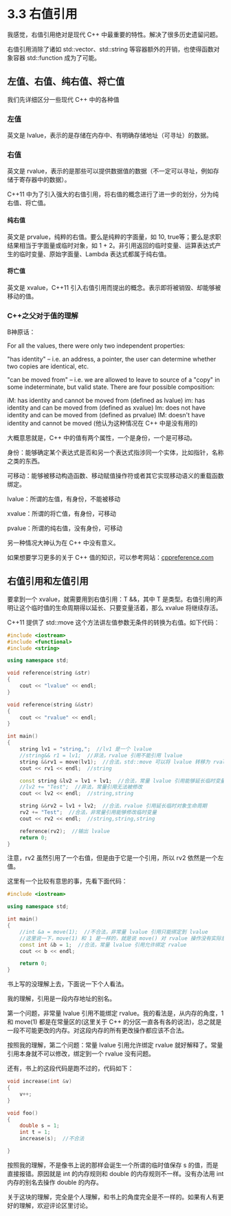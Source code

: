 # 3.3 右值引用

我感觉，右值引用绝对是现代 C++ 中最重要的特性。解决了很多历史遗留问题。

右值引用消除了诸如 std::vector、std::string 等容器额外的开销，也使得函数对象容器 std::function 成为了可能。

## 左值、右值、纯右值、将亡值

我们先详细区分一些现代 C++ 中的各种值

### 左值

英文是 lvalue，表示的是存储在内存中、有明确存储地址（可寻址）的数据。

### 右值

英文是 rvalue，表示的是那些可以提供数据值的数据（不一定可以寻址，例如存储于寄存器中的数据）。

C++11 中为了引入强大的右值引用，将右值的概念进行了进一步的划分，分为纯右值、将亡值。

#### 纯右值

英文是 prvalue，纯粹的右值。要么是纯粹的字面量，如 10, true等；要么是求职结果相当于字面量或临时对象，如 1 + 2。非引用返回的临时变量、运算表达式产生的临时变量、原始字面量、Lambda 表达式都属于纯右值。

#### 将亡值

英文是 xvalue，C++11 引入右值引用而提出的概念。表示即将被销毁、却能够被移动的值。

### C++之父对于值的理解

B神原话：

For all the values, there were only two independent properties:

"has identity" – i.e. an address, a pointer, the user can determine whether two copies are identical, etc.

"can be moved from" – i.e. we are allowed to leave to source of a "copy" in some indeterminate, but valid state.
There are four possible composition:

iM: has identity and cannot be moved from (defined as lvalue)
im: has identity and can be moved from (defined as xvalue)
Im: does not have identity and can be moved from (defined as prvalue)
IM: doesn't have identity and cannot be moved (他认为这种情况在 C++ 中是没有用的)

大概意思就是，C++ 中的值有两个属性，一个是身份，一个是可移动。

身份：能够确定某个表达式是否和另一个表达式指涉同一个实体，比如指针，名称之类的东西。

可移动：能够被移动构造函数、移动赋值操作符或者其它实现移动语义的重载函数绑定。

lvalue：所谓的左值，有身份，不能被移动

xvalue：所谓的将亡值，有身份，可移动

pvalue：所谓的纯右值，没有身份，可移动

另一种情况大神认为在 C++ 中没有意义。

如果想要学习更多的关于 C++ 值的知识，可以参考网站：[cppreference.com](https://en.cppreference.com/mwiki/index.php?title=cpp/language/value_category&oldid=85137)

## 右值引用和左值引用

要拿到一个 xvalue，就需要用到右值引用：T &&，其中 T 是类型。右值引用的声明让这个临时值的生命周期得以延长、只要变量活着，那么 xvalue 将继续存活。

C++11 提供了 std::move 这个方法讲左值参数无条件的转换为右值。如下代码：

```C++
#include <iostream>
#include <functional>
#include <string>

using namespace std;

void reference(string &str)
{
    cout << "lvalue" << endl;
}

void reference(string &&str)
{
    cout << "rvalue" << endl;
}

int main()
{
    string lv1 = "string,";  //lv1 是一个 lvalue
    //string&& r1 = lv1;  //非法，rvalue 引用不能引用 lvalue
    string &&rv1 = move(lv1);  //合法，std::move 可以将 lvalue 转移为 rvalue
    cout << rv1 << endl;  //string

    const string &lv2 = lv1 + lv1;  //合法，常量 lvalue 引用能够延长临时变量的生命周期
    //lv2 += "Test";  //非法，常量引用无法被修改
    cout << lv2 << endl;  //string,string

    string &&rv2 = lv1 + lv2;  //合法，rvalue 引用延长临时对象生命周期
    rv2 += "Test";  //合法，非常量引用能够修改临时变量
    cout << rv2 << endl;  //string,string,string

    reference(rv2);  //输出 lvalue
    return 0;
}
```

注意，rv2 虽然引用了一个右值，但是由于它是一个引用，所以 rv2 依然是一个左值。

这里有一个比较有意思的事，先看下面代码：

```C++
#include <iostream>

using namespace std;

int main()
{
    //int &a = move(1);  //不合法，非常量 lvalue 引用只能绑定到 lvalue
    //这里说一下，move(1) 和 1 是一样的，就是说 move() 对 rvalue 操作没有实际意义
    const int &b = 1;  //合法，常量 lvalue 引用允许绑定 rvalue
    cout << b << endl;

    return 0;
}
```

书上写的没理解上去，下面说一下个人看法。

我的理解，引用是一段内存地址的别名。

第一个问题，非常量 lvalue 引用不能绑定 rvalue。我的看法是，从内存的角度，1 和 move(1) 都是在常量区的(这里关于 C++ 的分区一直各有各的说法)，总之就是一段不可能更改的内存。对这段内存的所有更改操作都应该不合法。

按照我的理解，第二个问题：常量 lvalue 引用允许绑定 rvalue 就好解释了。常量引用本身就不可以修改，绑定到一个 rvalue 没有问题。

还有，书上的这段代码是跑不过的，代码如下：

```C++
void increase(int &v)
{
    v++;
}

void foo()
{
    double s = 1;
    int t = 1;
    increase(s);  //不合法

}
```

按照我的理解，不是像书上说的那样会诞生一个所谓的临时值保存 s 的值，而是直接报错。原因就是 int 的内存规则和 double 的内存规则不一样。没有办法用 int 内存的别名去操作 double 的内存。

关于这块的理解，完全是个人理解，和书上的角度完全是不一样的。如果有人有更好的理解，欢迎评论区里讨论。
